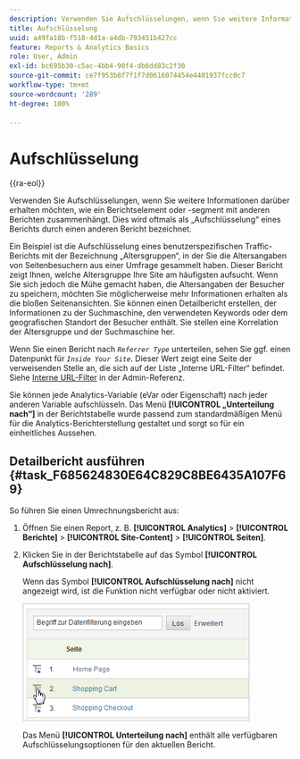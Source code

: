 ```yaml
---
description: Verwenden Sie Aufschlüsselungen, wenn Sie weitere Informationen darüber erhalten möchten, wie ein Berichtselement oder -segment mit anderen Berichten zusammenhängt. Dies wird oftmals als „Aufschlüsselung“ eines Berichts durch einen anderen Bericht bezeichnet.
title: Aufschlüsselung
uuid: a49fa18b-f518-4d1a-a4db-793451b427cc
feature: Reports & Analytics Basics
role: User, Admin
exl-id: bc695b30-c5ac-4bb4-90f4-db6dd83c2f30
source-git-commit: ce7f953b8f7f1f7d0616074454e4401937fcc0c7
workflow-type: tm+mt
source-wordcount: '289'
ht-degree: 100%

---
```


# Aufschlüsselung

{{ra-eol}}

Verwenden Sie Aufschlüsselungen, wenn Sie weitere Informationen darüber erhalten möchten, wie ein Berichtselement oder -segment mit anderen Berichten zusammenhängt. Dies wird oftmals als „Aufschlüsselung“ eines Berichts durch einen anderen Bericht bezeichnet.

Ein Beispiel ist die Aufschlüsselung eines benutzerspezifischen Traffic-Berichts mit der Bezeichnung „Altersgruppen“, in der Sie die Altersangaben von Seitenbesuchern aus einer Umfrage gesammelt haben. Dieser Bericht zeigt Ihnen, welche Altersgruppe Ihre Site am häufigsten aufsucht. Wenn Sie sich jedoch die Mühe gemacht haben, die Altersangaben der Besucher zu speichern, möchten Sie möglicherweise mehr Informationen erhalten als die bloßen Seitenansichten. Sie können einen Detailbericht erstellen, der Informationen zu der Suchmaschine, den verwendeten Keywords oder dem geografischen Standort der Besucher enthält. Sie stellen eine Korrelation der Altersgruppe und der Suchmaschine her.

Wenn Sie einen Bericht nach  *`Referrer Type`* unterteilen, sehen Sie ggf. einen Datenpunkt für *`Inside Your Site`*. Dieser Wert zeigt eine Seite der verweisenden Stelle an, die sich auf der Liste „Interne URL-Filter“ befindet. Siehe [Interne URL-Filter](/help/admin/admin/c-manage-report-suites/c-edit-report-suites/general/internal-url-filter-admin.md) in der Admin-Referenz.

Sie können jede Analytics-Variable (eVar oder Eigenschaft) nach jeder anderen Variable aufschlüsseln. Das Menü **[!UICONTROL „Unterteilung nach“]** in der Berichtstabelle wurde passend zum standardmäßigen Menü für die Analytics-Berichterstellung gestaltet und sorgt so für ein einheitliches Aussehen.

## Detailbericht ausführen {#task_F685624830E64C829C8BE6435A107F69}

So führen Sie einen Umrechnungsbericht aus:

<!-- 

t_reports_breakdown.xml

 -->

1. Öffnen Sie einen Report, z. B. **[!UICONTROL Analytics]** > **[!UICONTROL Berichte]** > **[!UICONTROL Site-Content]** > **[!UICONTROL Seiten]**.
1. Klicken Sie in der Berichtstabelle auf das Symbol **[!UICONTROL Aufschlüsselung nach]**.

   Wenn das Symbol **[!UICONTROL Aufschlüsselung nach]** nicht angezeigt wird, ist die Funktion nicht verfügbar oder nicht aktiviert.

   ![](assets/breakdown.png)

   Das Menü **[!UICONTROL Unterteilung nach]** enthält alle verfügbaren Aufschlüsselungsoptionen für den aktuellen Bericht.
